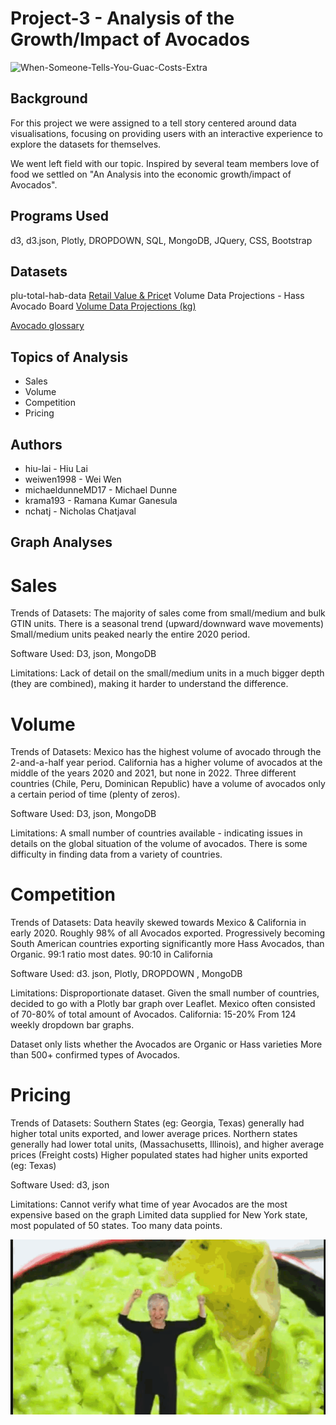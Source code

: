 # Project-3 - Analysis of the Growth/Impact of Avocados 

![When-Someone-Tells-You-Guac-Costs-Extra](https://user-images.githubusercontent.com/96853408/174475690-c1c55f97-36f5-4ccc-8060-77aa9a0a795d.gif)

## Background 
For this project we were assigned to a tell story centered around data visualisations, focusing on providing users with an interactive experience to explore the datasets for themselves. 

We went left field with our topic. Inspired by several team members love of food we settled on "An Analysis into the economic growth/impact of Avocados".  

## Programs Used
d3, d3.json, Plotly, DROPDOWN,  SQL, MongoDB, JQuery, CSS, Bootstrap

## Datasets 
plu-total-hab-data <a href = "https://hassavocadoboard.com/category-data/">Retail Value & Price</a>t
Volume Data  Projections - Hass Avocado Board <a href="https://hassavocadoboard.com/volume-data-projections/">Volume Data  Projections (kg)</a>

<a href="https://loveonetoday.com/how-to/identify-hass-avocados/">Avocado glossary</a>


## Topics of Analysis 
- Sales 
- Volume
- Competition 
- Pricing 

## Authors
- hiu-lai           - Hiu Lai 
- weiwen1998        - Wei Wen 
- michaeldunneMD17  - Michael Dunne 
- krama193          - Ramana Kumar Ganesula 
- nchatj            - Nicholas Chatjaval 

## Graph Analyses
# Sales

Trends of Datasets: 
The majority of sales come from small/medium and bulk GTIN units. There is a seasonal trend (upward/downward wave movements)
Small/medium units peaked nearly the entire 2020 period.

Software Used: 
D3, json, MongoDB  

Limitations: 
Lack of detail on the small/medium units in a much bigger depth (they are combined), making it harder to understand the difference.

# Volume

Trends of Datasets: 
Mexico has the highest volume of avocado through the 2-and-a-half year period.
California has a higher volume of avocados at the middle of the years 2020 and 2021, but none in 2022.
Three different countries (Chile, Peru, Dominican Republic) have a volume of avocados only a certain period of time (plenty of zeros).

Software Used: 
D3, json, MongoDB

Limitations: 
A small number of countries available -  indicating issues in details on the global situation of the volume of avocados.
There is some difficulty in finding data from a variety of countries.


# Competition

Trends of Datasets: 
Data heavily skewed towards Mexico & California in early 2020. 
Roughly 98% of all Avocados exported. 
Progressively becoming  
South American countries exporting significantly more Hass Avocados, than Organic. 
99:1 ratio most dates. 
90:10 in California 

Software Used: 
d3. json, Plotly,  DROPDOWN , MongoDB

Limitations: 
Disproportionate dataset. 
Given the small number of countries, decided to go with a Plotly bar graph over Leaflet. 
Mexico often consisted of 70-80% of total amount of Avocados.  California: 15-20% 
From 124 weekly dropdown bar graphs. 

Dataset only lists whether the Avocados are Organic or Hass varieties
More than 500+ confirmed types of Avocados.
 

# Pricing
Trends of Datasets: 
Southern States (eg: Georgia, Texas) generally had higher total units exported, and lower average prices. 
Northern states generally had lower total units,  (Massachusetts, Illinois), and higher average prices   (Freight costs)
Higher populated states had higher units exported (eg: Texas)

Software Used: 
d3, json 

Limitations: 
Cannot verify what time of year Avocados are the most expensive based on the graph 
Limited data supplied for New York state, most populated of 50 states. 
Too many data points.




![kek](https://raw.githubusercontent.com/hiu-lai/Project-3/main/inspiring%20visuals/avocado-guacamole.gif)
